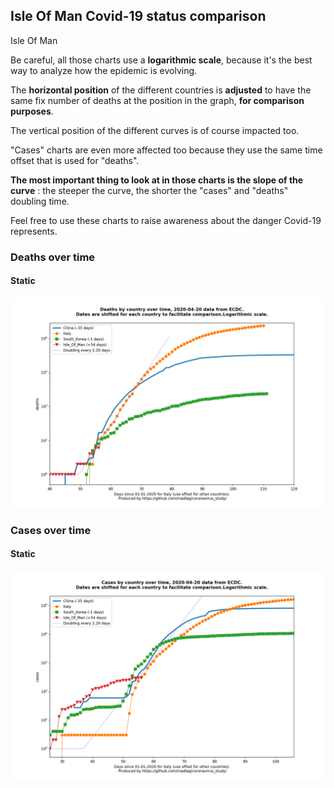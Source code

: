 ## Isle Of Man Covid-19 status comparison 

Isle Of Man



Be careful, all those charts use a **logarithmic scale**, because it's the best way to analyze how the epidemic is evolving.
 
The **horizontal position** of the different countries is **adjusted** to have the same fix number of deaths at the position in the graph, **for comparison purposes**.

The vertical position of the different curves is of course impacted too.

"Cases" charts are even more affected too because they use the same time offset that is used for "deaths".

**The most important thing to look at in those charts is the slope of the curve** : the steeper the curve, the shorter the "cases" and "deaths" doubling time.

Feel free to use these charts to raise awareness about the danger Covid-19 represents. 


 
### Deaths over time
 
#### Static
![Isle Of Man covid-19 deaths static chart](https://raw.githubusercontent.com/madlag/coronavirus_study/master/notebooks/graphs/2020-04-20/countries/Isle_Of_Man/2020-04-20_Isle_Of_Man_deaths.png "Isle Of Man covid-19 deaths static chart")   

 
### Cases over time
 
#### Static
![Isle Of Man covid-19 cases static chart](https://raw.githubusercontent.com/madlag/coronavirus_study/master/notebooks/graphs/2020-04-20/countries/Isle_Of_Man/2020-04-20_Isle_Of_Man_cases.png "Isle Of Man covid-19 cases static chart")   


